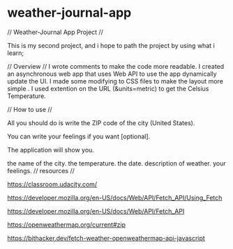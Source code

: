 # weather-journal-app
// Weather-Journal App Project //

This is my second project, and i hope to path the project by using what i learn;

// Overview //
I wrote comments to make the code more readable.
I created an asynchronous web app that uses Web API  to use the app dynamically update the UI.
I made some modifying to CSS files to make the layout more simple .
I used extention on the URL (&units=metric) to get the Celsius Temperature.

// How to use //

All you should do is write the ZIP code of the city (United States).

You can write your feelings if you want [optional].

The application will show you.

the name of the city.
the temperature.
the date.
description of weather.
your feelings.
// resources //

https://classroom.udacity.com/

https://developer.mozilla.org/en-US/docs/Web/API/Fetch_API/Using_Fetch

https://developer.mozilla.org/en-US/docs/Web/API/Fetch_API

https://openweathermap.org/current#zip

https://bithacker.dev/fetch-weather-openweathermap-api-javascript